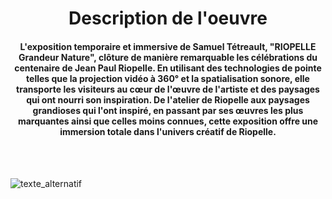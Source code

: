 <h1 align=center>Description de l'oeuvre</h1>
<h4 align=center>L'exposition <strong>temporaire et immersive de Samuel Tétreault</strong>, "RIOPELLE Grandeur Nature", clôture de manière remarquable les célébrations du centenaire de Jean Paul Riopelle. En utilisant des technologies de pointe telles que la projection vidéo à 360° et la spatialisation sonore, elle transporte les visiteurs au cœur de l'œuvre de l'artiste et des paysages qui ont nourri son inspiration. De l'atelier de Riopelle aux paysages grandioses qui l'ont inspiré, en passant par ses œuvres les plus marquantes ainsi que celles moins connues, cette exposition offre une immersion totale dans l'univers créatif de Riopelle.</h4>
<br>
<br>



![texte_alternatif](RIOPELLE_allure_sous-sol_20240301.jpg)
